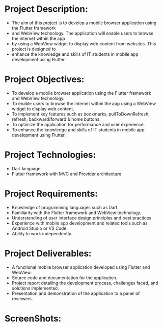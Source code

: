 # Project Description:
- The aim of this project is to develop a mobile browser application using the Flutter framework
- and WebView technology. The application will enable users to browse the internet within the app
- by using a WebView widget to display web content from websites. This project is designed to
- enhance the knowledge and skills of IT students in mobile app development using Flutter.
# Project Objectives:
- To develop a mobile browser application using the Flutter framework and WebView
technology.
- To enable users to browse the internet within the app using a WebView widget to display web
content.
- To implement key features such as bookmarks, pullToDownRefresh, refresh, backward/forward
& home buttons.
- To optimize the application for performance and user experience.
- To enhance the knowledge and skills of IT students in mobile app development using Flutter.
# Project Technologies:
- Dart language
- Flutter framework with MVC and Provider architecture
# Project Requirements:
- Knowledge of programming languages such as Dart.
- Familiarity with the Flutter framework and WebView technology.
- Understanding of user interface design principles and best practices.
- Experience with mobile app development and related tools such as Android Studio or VS Code.
- Ability to work independently.
# Project Deliverables:
- A functional mobile browser application developed using Flutter and WebView.
- Source code and documentation for the application.
- Project report detailing the development process, challenges faced, and solutions implemented.
- Presentation and demonstration of the application to a panel of reviewers.
# ScreenShots:
<img src> 
